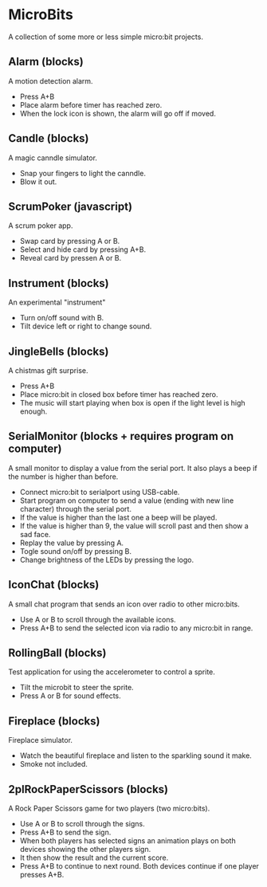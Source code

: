 # MicroBits
A collection of some more or less simple micro:bit projects.

## Alarm (blocks)
A motion detection alarm.
* Press A+B
* Place alarm before timer has reached zero.
* When the lock icon is shown, the alarm will go off if moved.

## Candle (blocks)
A magic canndle simulator.
* Snap your fingers to light the canndle.
* Blow it out.

## ScrumPoker (javascript)
A scrum poker app.
* Swap card by pressing A or B.
* Select and hide card by pressing A+B.
* Reveal card by pressen A or B.

## Instrument (blocks)
An experimental "instrument"
* Turn on/off sound with B.
* Tilt device left or right to change sound.

## JingleBells (blocks)
A chistmas gift surprise.
* Press A+B
* Place micro:bit in closed box before timer has reached zero.
* The music will start playing when box is open if the light level is high enough.
 
## SerialMonitor (blocks + requires program on computer)
A small monitor to display a value from the serial port. It also plays a beep if the number is higher than before.
* Connect micro:bit to serialport using USB-cable.
* Start program on computer to send a value (ending with new line character) through the serial port.
* If the value is higher than the last one a beep will be played.
* If the value is higher than 9, the value will scroll past and then show a sad face.
* Replay the value by pressing A.
* Togle sound on/off by pressing B.
* Change brightness of the LEDs by pressing the logo.

## IconChat (blocks)
A small chat program that sends an icon over radio to other micro:bits.
* Use A or B to scroll through the available icons.
* Press A+B to send the selected icon via radio to any micro:bit in range.

## RollingBall (blocks)
Test application for using the accelerometer to control a sprite.
* Tilt the microbit to steer the sprite.
* Press A or B for sound effects.

## Fireplace (blocks)
Fireplace simulator.
* Watch the beautiful fireplace and listen to the sparkling sound it make.
* Smoke not included.

## 2plRockPaperScissors (blocks)
A Rock Paper Scissors game for two players (two micro:bits).
* Use A or B to scroll through the signs.
* Press A+B to send the sign. 
* When both players has selected signs an animation plays on both devices showing the other players sign.
* It then show the result and the current score.
* Press A+B to continue to next round. Both devices continue if one player presses A+B.
